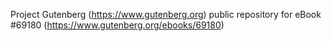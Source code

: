 Project Gutenberg (https://www.gutenberg.org) public repository for
eBook #69180 (https://www.gutenberg.org/ebooks/69180)
